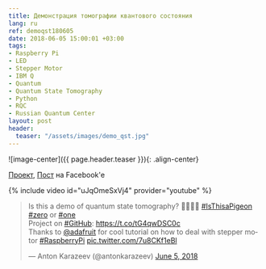 ```yaml
---
title: Демонстрация томографии квантового состояния
lang: ru
ref: demoqst180605
date: 2018-06-05 15:00:01 +03:00
tags:
- Raspberry Pi
- LED
- Stepper Motor
- IBM Q
- Quantum
- Quantum State Tomography
- Python
- RQC
- Russian Quantum Center
layout: post
header:
  teaser: "/assets/images/demo_qst.jpg"
---
```


![image-center]({{ page.header.teaser }}){: .align-center}

[Проект](https://github.com/akarazeevprojects/StepperProjects), [Пост](https://www.facebook.com/anton.karazeev/posts/1709867399134721) на Facebook'e

{% include video id="uJqOmeSxVj4" provider="youtube" %}

<blockquote class="twitter-tweet"><p lang="en" dir="ltr">Is this a demo of quantum state tomography? 💁🏻‍♂️🦋 <a href="https://twitter.com/hashtag/IsThisaPigeon?src=hash&amp;ref_src=twsrc%5Etfw">#IsThisaPigeon</a> <a href="https://twitter.com/hashtag/zero?src=hash&amp;ref_src=twsrc%5Etfw">#zero</a> or <a href="https://twitter.com/hashtag/one?src=hash&amp;ref_src=twsrc%5Etfw">#one</a><br>Project on <a href="https://twitter.com/hashtag/GitHub?src=hash&amp;ref_src=twsrc%5Etfw">#GitHub</a>: <a href="https://t.co/tG4qwDSC0c">https://t.co/tG4qwDSC0c</a><br>Thanks to <a href="https://twitter.com/adafruit?ref_src=twsrc%5Etfw">@adafruit</a> for cool tutorial on how to deal with stepper motor <a href="https://twitter.com/hashtag/RaspberryPi?src=hash&amp;ref_src=twsrc%5Etfw">#RaspberryPi</a> <a href="https://t.co/7u8CKf1eBl">pic.twitter.com/7u8CKf1eBl</a></p>&mdash; Anton Karazeev (@antonkarazeev) <a href="https://twitter.com/antonkarazeev/status/1003792765233385472?ref_src=twsrc%5Etfw">June 5, 2018</a></blockquote> <script async src="https://platform.twitter.com/widgets.js" charset="utf-8"></script>

